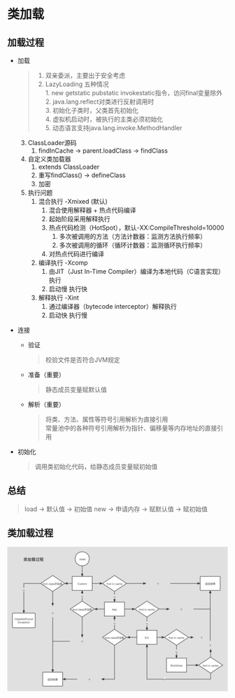 # 类加载

## 加载过程

- 加载
  > 1. 双亲委派，主要出于安全考虑
  > 2. LazyLoading 五种情况  
       1. new getstatic pubstatic invokestatic指令，访问final变量除外  
       2. java.lang.reflect对类进行反射调用时  
       3. 初始化子类时，父类首先初始化  
       4. 虚拟机启动时，被执行的主类必须初始化  
       5. 动态语言支持java.lang.invoke.MethodHandler
    3. ClassLoader源码
        1. findInCache -> parent.loadClass -> findClass
    4. 自定义类加载器
        1. extends ClassLoader
        2. 重写findClass() -> defineClass
        3. 加密
    5. 执行问题
        1. 混合执行 -Xmixed (默认)
            1. 混合使用解释器 + 热点代码编译
            2. 起始阶段采用解释执行
            3. 热点代码检测（HotSpot），默认-XX:CompileThreshold=10000
                1. 多次被调用的方法（方法计数器：监测方法执行频率）
                2. 多次被调用的循环（循环计数器：监测循环执行频率）
            4. 对热点代码进行编译
        2. 编译执行 -Xcomp
            1. 由JIT（Just In-Time Compiler）编译为本地代码（C语言实现）执行
            2. 启动慢 执行快
        3. 解释执行 -Xint
            1. 通过编译器（bytecode interceptor）解释执行
            2. 启动快 执行慢

- 连接
    - 验证

      > 校验文件是否符合JVM规定
    - 准备（重要）

      > 静态成员变量赋默认值
    - 解析（重要）

      > 将类、方法、属性等符号引用解析为直接引用  
      常量池中的各种符号引用解析为指针、偏移量等内存地址的直接引用

- 初始化

  > 调用类初始化代码，给静态成员变量赋初始值

## 总结

> load -> 默认值 -> 初始值
> new -> 申请内存 -> 赋默认值 -> 赋初始值

## 类加载过程

![类加载过程.png](类加载过程.png)